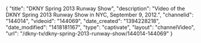 {
    "title": "DKNY Spring 2013 Runway Show",
    "description": "Video of the DKNY Spring 2013 Runway Show in NYC, September 9, 2012.",
    "channelid": "144014",
    "videoid": "144069",
    "date_created": "1394228218",
    "date_modified": "1418181167",
    "type": "captivate",
    "layout": "channelVideo",
    "url": "\/dkny-tv\/dkny-spring-2013-runway-show\/144014-144069"
}